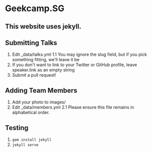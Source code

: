 # Geekcamp.SG

## This website uses jekyll.

## Submitting Talks

1. Edit \_data/talks.yml
  1.1 You may ignore the slug field, but if you pick something fitting, we'll leave it be
2. If you don't want to link to your Twitter or GitHub profile, leave speaker.link as an empty string
3. Submit a pull request!

## Adding Team Members

1. Add your photo to images/
2. Edit \_data/members.yml
  2.1 Please ensure this file remains in alphabetical order.

## Testing

1. `gem install jekyll`
2. `jekyll serve`
